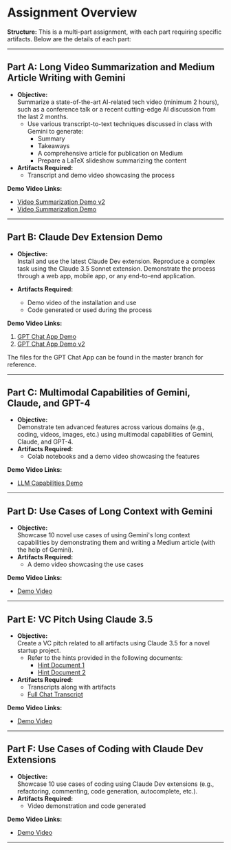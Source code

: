 # Assignment Overview

**Structure:** This is a multi-part assignment, with each part requiring specific artifacts. Below are the details of each part:

---

## Part A: Long Video Summarization and Medium Article Writing with Gemini

- **Objective:**  
  Summarize a state-of-the-art AI-related tech video (minimum 2 hours), such as a conference talk or a recent cutting-edge AI discussion from the last 2 months.  
  - Use various transcript-to-text techniques discussed in class with Gemini to generate:
    - Summary
    - Takeaways
    - A comprehensive article for publication on Medium
    - Prepare a LaTeX slideshow summarizing the content
- **Artifacts Required:**  
  - Transcript and demo video showcasing the process

**Demo Video Links:**
- [Video Summarization Demo v2](https://drive.google.com/file/d/1Ml-FbkxpnmP7jXzTYccvt6T8hjgUPmrO/view?usp=sharing)
- [Video Summarization Demo](https://drive.google.com/file/d/1_9Z4LmVKg9F8-h34kOBRwPwkq4ve2ddH/view?usp=sharing)

---

## Part B: Claude Dev Extension Demo

- **Objective:**  
  Install and use the latest Claude Dev extension. Reproduce a complex task using the Claude 3.5 Sonnet extension. Demonstrate the process through a web app, mobile app, or any end-to-end application.

- **Artifacts Required:**  
  - Demo video of the installation and use
  - Code generated or used during the process

**Demo Video Links:**
1. [GPT Chat App Demo](https://drive.google.com/file/d/1MQ7ORefdMiXRyZ0oeTazEHxhCTbQpkBH/view?usp=sharing)
2. [GPT Chat App Demo v2](https://drive.google.com/file/d/1aF3_TM7W4oD3lNNrWC1G-F1KsCKjooVs/view?usp=sharing)

The files for the GPT Chat App can be found in the master branch for reference.

---

## Part C: Multimodal Capabilities of Gemini, Claude, and GPT-4

- **Objective:**  
  Demonstrate ten advanced features across various domains (e.g., coding, videos, images, etc.) using multimodal capabilities of Gemini, Claude, and GPT-4.
- **Artifacts Required:**  
  - Colab notebooks and a demo video showcasing the features

**Demo Video Links:**
- [LLM Capabilities Demo](https://drive.google.com/file/d/1m51WyjLsxfcKcoIRWDeq_bnw5T4A9YPj/view?usp=sharing)

---

## Part D: Use Cases of Long Context with Gemini

- **Objective:**  
  Showcase 10 novel use cases of using Gemini's long context capabilities by demonstrating them and writing a Medium article (with the help of Gemini).
- **Artifacts Required:**  
  - A demo video showcasing the use cases

**Demo Video Links:**
- [Demo Video](https://drive.google.com/file/d/1imyVndqYwhq3-qj2hu0rmLA7PZasVQOP/view?usp=sharing)

---

## Part E: VC Pitch Using Claude 3.5

- **Objective:**  
  Create a VC pitch related to all artifacts using Claude 3.5 for a novel startup project.
  - Refer to the hints provided in the following documents:
    - [Hint Document 1](https://docs.google.com/document/d/16T4UKYTgFACHe0f0Jp98OUNoZAaW3pVNTnCbfcSyySo/edit?usp=sharing)
    - [Hint Document 2](https://docs.google.com/document/d/1jq4FYevW5sI5EJP6Fnp76DGLuegOYQeXT8-44WERcJU/edit?usp=sharing)
- **Artifacts Required:**  
  - Transcripts along with artifacts
  - [Full Chat Transcript](https://docs.google.com/document/d/18s_FP6PRqfXpsYmlpXS6adLs22YqxWI3R2_eNXY0IGA/edit?usp=sharing)

**Demo Video Links:**
- [Demo Video](https://drive.google.com/file/d/1N-jMqeps9TS0TPL5sBGRd0Uj-nkYT16K/view?usp=sharing)

---

## Part F: Use Cases of Coding with Claude Dev Extensions

- **Objective:**  
  Showcase 10 use cases of coding using Claude Dev extensions (e.g., refactoring, commenting, code generation, autocomplete, etc.).
- **Artifacts Required:**  
  - Video demonstration and code generated

**Demo Video Links:**
- [Demo Video](https://drive.google.com/file/d/1W9_28Mnuz6jpqbQDq98kfHaDly0XBYMc/view?usp=sharing)

---

